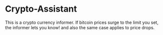 # Crypto-Assistant
This is a crypto currency informer. If bitcoin prices surge to the limit you set, the informer lets you know! and also the same case applies to price drops.
